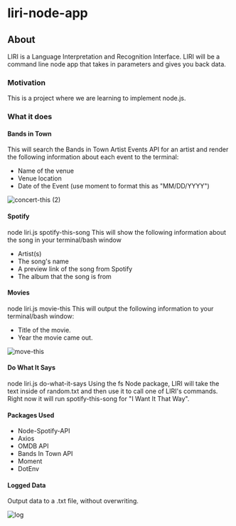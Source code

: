 # liri-node-app

## About
LIRI is a Language Interpretation and Recognition Interface. LIRI will be a command line node app that takes in parameters and gives you back data.

### Motivation
This is a project where we are learning to implement node.js.

### What it does

#### Bands in Town

This will search the Bands in Town Artist Events API for an artist and render the following information about each event to the terminal:

- Name of the venue
- Venue location
- Date of the Event (use moment to format this as "MM/DD/YYYY")

![concert-this (2)](https://user-images.githubusercontent.com/47365435/57953549-9a9a7580-78ad-11e9-86c3-c8a4e77cc64f.PNG)

#### Spotify

node liri.js spotify-this-song <insert song title>
This will show the following information about the song in your terminal/bash window
  
  - Artist(s)
  - The song's name
  - A preview link of the song from Spotify
  - The album that the song is from

#### Movies

node liri.js movie-this <insert movie title>
This will output the following information to your terminal/bash window:
  
  - Title of the movie.
  - Year the movie came out.
  
  ![move-this](https://user-images.githubusercontent.com/47365435/57953266-d6810b00-78ac-11e9-8c5f-b44bd89723a9.PNG)
  
#### Do What It Says

node liri.js do-what-it-says
Using the fs Node package, LIRI will take the text inside of random.txt and then use it to call one of LIRI's commands.
Right now it will run spotify-this-song for "I Want It That Way".

#### Packages Used

- Node-Spotify-API
- Axios
- OMDB API 
- Bands In Town API
- Moment
- DotEnv

#### Logged Data

Output data to a .txt file, without overwriting.

![log](https://user-images.githubusercontent.com/47365435/57953894-9c186d80-78ae-11e9-85bd-8f05bf49630e.PNG)
